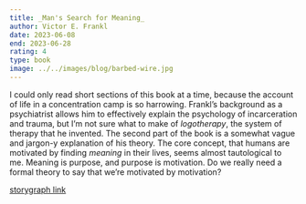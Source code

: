 ```yaml
---
title: _Man's Search for Meaning_
author: Victor E. Frankl
date: 2023-06-08
end: 2023-06-28
rating: 4
type: book
image: ../../images/blog/barbed-wire.jpg
---
```


I could only read short sections of this book at a time, because the account of life in a concentration camp is so harrowing. Frankl’s background as a psychiatrist allows him to effectively explain the psychology of incarceration and trauma, but I’m not sure what to make of _logotherapy_, the system of therapy that he invented. The second part of the book is a somewhat vague and jargon-y explanation of his theory. The core concept, that humans are motivated by finding _meaning_ in their lives, seems almost tautological to me. Meaning is purpose, and purpose is motivation. Do we really need a formal theory to say that we’re motivated by motivation?

[storygraph link][1]

[1]:	https://app.thestorygraph.com/books/8c28df74-31cf-4dbe-89c1-e7f7d1690f58